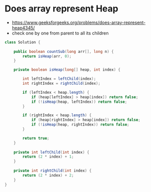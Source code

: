 # Does array represent Heap

- https://www.geeksforgeeks.org/problems/does-array-represent-heap4345/
- check one by one from parent to all its children

```java
class Solution {
    
    public boolean countSub(long arr[], long n) {
        return isHeap(arr, 0);
    }

    private boolean isHeap(long[] heap, int index) {

        int leftIndex = leftChild(index);
        int rightIndex = rightChild(index);

        if (leftIndex < heap.length) {
            if (heap[leftIndex] > heap[index]) return false;
            if (!isHeap(heap, leftIndex)) return false;
        }

        if (rightIndex < heap.length) {
            if (heap[rightIndex] > heap[index]) return false;
            if (!isHeap(heap, rightIndex)) return false;
        }

        return true;
    }
    
    private int leftChild(int index) {
        return (2 * index) + 1;
    }
    
    private int rightChild(int index) {
        return (2 * index) + 2;
    }
}
```
